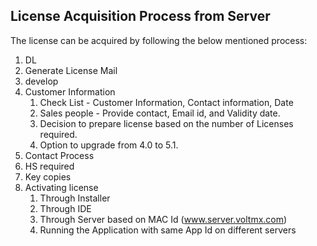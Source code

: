 ﻿

License Acquisition Process from Server
---------------------------------------

The license can be acquired by following the below mentioned process:

1.  DL
2.  Generate License Mail
3.  develop
4.  Customer Information
    1.  Check List - Customer Information, Contact information, Date
    2.  Sales people - Provide contact, Email id, and Validity date.
    3.  Decision to prepare license based on the number of Licenses required.
    4.  Option to upgrade from 4.0 to 5.1.
5.  Contact Process
6.  HS required
7.  Key copies
8.  Activating license
    1.  Through Installer
    2.  Through IDE
    3.  Through Server based on MAC Id (www.server.voltmx.com)
    4.  Running the Application with same App Id on different servers
